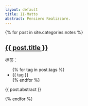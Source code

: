 ```yaml
---
layout: default
title: II-Matto
abstract: Pensiero Realizzare.
---
```


<link rel="stylesheet" href="../css/index.css" />

<div id="abstract-wrapper">
	{% for post in site.categories.notes %}
	<article>
		<h2><a href="{{ post.url }}">{{ post.title }}</a></h2>
		<div class="tag-wrapper">
			<span>标签：</span>
			<ul class="tag-list">
				{% for tag in post.tags %}
				<li>{{ tag }}</li>
				{% endfor %}
			</ul>
		</div>
		<p class="abstract">{{ post.abstract }}</p>
	</article>
	{% endfor %}
</div>

<!--
<div id="category-wrapper">
	<ul id="category-list">
		{% for category in site %}
		<li><h3>{{ category.name }}</h3></li>
		{% endfor %}
	</ul>
</div>
-->